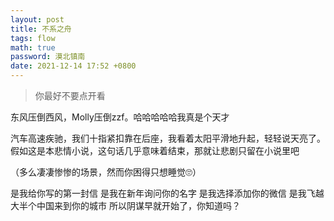 ```yaml
---
layout: post
title: 不系之舟
tags: flow
math: true
password: 漠北镇南
date: 2021-12-14 17:52 +0800
---
```


> 你最好不要点开看

东风压倒西风，Molly压倒zzf。哈哈哈哈哈我真是个天才

汽车高速疾驰，我们十指紧扣靠在后座，我看着太阳平滑地升起，轻轻说天亮了。假如这是本悲情小说，这句话几乎意味着结束，那就让悲剧只留在小说里吧

（多么凄凄惨惨的场景，然而你困得只想睡觉🙄）

是我给你写的第一封信
是我在新年询问你的名字
是我选择添加你的微信
是我飞越大半个中国来到你的城市
所以阴谋早就开始了，你知道吗？






